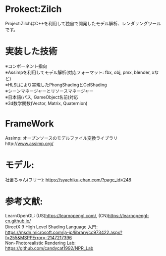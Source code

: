 # Prokect:Zilch
Project:ZilchはC++を利用して独自で開発したモデル解析、レンダリングツールです。

# 実装した技術
※コンポーネント指向  
※Assimpを利用してモデル解析(対応フォーマット: fbx, obj, pmx, blender, xなど)  
※HLSLにより実現したPhongShadingとCelShading  
※シーンマネージャーとリソースマネージャー  
※日本語(パス, GameObject名前)対応  
※3d数学関数(Vector, Matrix, Quaternion)  

# FrameWork
Assimp: オープンソースのモデルファイル変換ライブラリhttp://www.assimp.org/  

# モデル:
社畜ちゃん(フリー): https://syachiku-chan.com/?page_id=248  

# 参考文献:
LearnOpenGL: (US)https://learnopengl.com/, (CN)https://learnopengl-cn.github.io/  
DirectX 9 High Level Shading Language 入門: https://msdn.microsoft.com/ja-jp/library/cc973422.aspx?f=255&MSPPError=-2147217396  
Non-Photorealistic Rendering Lab: https://github.com/candycat1992/NPR_Lab  
